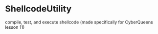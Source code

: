 # ShellcodeUtility
compile, test, and execute shellcode (made specifically for CyberQueens lesson 11)
